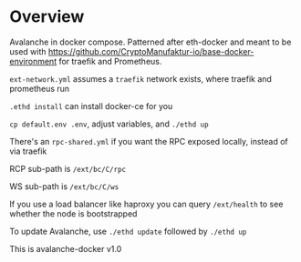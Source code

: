 # Overview

Avalanche in docker compose. Patterned after eth-docker and meant to be used with https://github.com/CryptoManufaktur-io/base-docker-environment
for traefik and Prometheus.

`ext-network.yml` assumes a `traefik` network exists, where traefik and prometheus run

`.ethd install` can install docker-ce for you

`cp default.env .env`, adjust variables, and `./ethd up`

There's an `rpc-shared.yml` if you want the RPC exposed locally, instead of via traefik

RCP sub-path is `/ext/bc/C/rpc`

WS sub-path is `/ext/bc/C/ws`

If you use a load balancer like  haproxy you can query `/ext/health` to see whether the node is bootstrapped

To update Avalanche, use `./ethd update` followed by `./ethd up`

This is avalanche-docker v1.0
